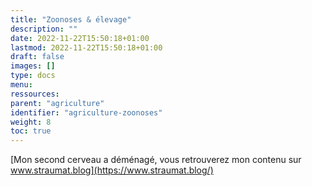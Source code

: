 ```yaml
---
title: "Zoonoses & élevage"
description: ""
date: 2022-11-22T15:50:18+01:00
lastmod: 2022-11-22T15:50:18+01:00
draft: false
images: []
type: docs
menu:
ressources:
parent: "agriculture"
identifier: "agriculture-zoonoses"
weight: 8
toc: true
---
```


[Mon second cerveau a déménagé, vous retrouverez mon contenu sur www.straumat.blog](https://www.straumat.blog/)